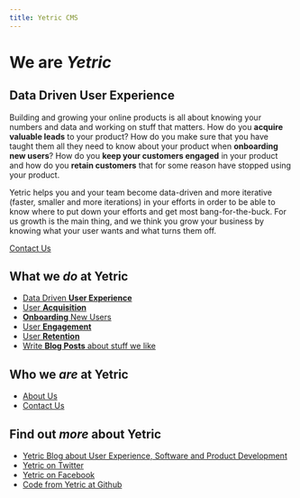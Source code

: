 ```yaml
---
title: Yetric CMS
---
```


<h1 class="maintitle">We are <em>Yetric</em></h1>

<h2 class="subtitle">Data Driven User Experience</h2>

<p class="lead">Building and growing your online products is all about knowing your numbers and data and working on stuff that matters. How do you <strong>acquire valuable leads</strong> to your product? How do you make sure that you have taught them all they need to know about your product when <strong>onboarding new users</strong>? How do you <strong>keep your customers engaged</strong> in your product and how do you <strong>retain customers</strong> that for some reason have stopped using your product.</p>

Yetric helps you and your team become data-driven and more iterative (faster, smaller and more iterations) in your efforts in order to be able to know where to put down your efforts and get most bang-for-the-buck. For us growth is the main thing, and we think you grow your business by knowing what your user wants and what turns them off.

<a href="/contact" class="btn">Contact Us</a>

## What we _do_ at Yetric

-   [Data Driven **User Experience**](/user-experience)
-   [User **Acquisition**](/acquisition)
-   [**Onboarding** New Users](/onboarding)
-   [User **Engagement**](/engagement)
-   [User **Retention**](/retention)
-   [Write **Blog Posts** about stuff we like](/posts)

## Who we _are_ at Yetric

-   [About Us](/about)
-   [Contact Us](/contact)

## Find out _more_ about Yetric

-   [Yetric Blog about User Experience, Software and Product Development](https://yetric.com)
-   [Yetric on Twitter](https://twitter.com/yetriccom)
-   [Yetric on Facebook](https://www.facebook.com/yetricapp)
-   [Code from Yetric at Github](https://github.com/yetric)
